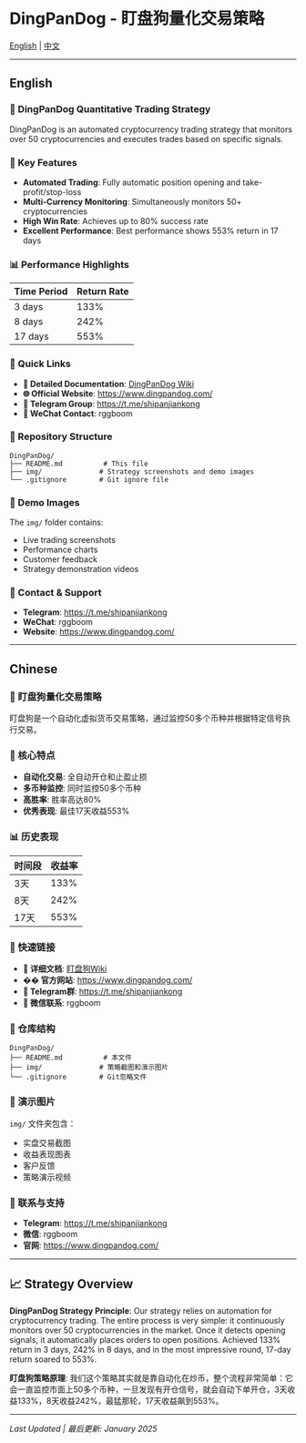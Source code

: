 # DingPanDog - 盯盘狗量化交易策略

[English](#english) | [中文](#chinese)

---

## English

### 🚀 DingPanDog Quantitative Trading Strategy

DingPanDog is an automated cryptocurrency trading strategy that monitors over 50 cryptocurrencies and executes trades based on specific signals.

### 🎯 Key Features

- **Automated Trading**: Fully automatic position opening and take-profit/stop-loss
- **Multi-Currency Monitoring**: Simultaneously monitors 50+ cryptocurrencies
- **High Win Rate**: Achieves up to 80% success rate
- **Excellent Performance**: Best performance shows 553% return in 17 days

### 📊 Performance Highlights

| Time Period | Return Rate |
|-------------|-------------|
| 3 days | 133% |
| 8 days | 242% |
| 17 days | 553% |

### 🔗 Quick Links

- **📖 Detailed Documentation**: [DingPanDog Wiki](https://github.com/Maikefee/DingPanDog/wiki)
- **🌐 Official Website**: https://www.dingpandog.com/
- **📱 Telegram Group**: https://t.me/shipanjiankong
- **💬 WeChat Contact**: rggboom

### 📁 Repository Structure

```
DingPanDog/
├── README.md          # This file
├── img/              # Strategy screenshots and demo images
└── .gitignore        # Git ignore file
```

### 📸 Demo Images

The `img/` folder contains:
- Live trading screenshots
- Performance charts
- Customer feedback
- Strategy demonstration videos

### 🤝 Contact & Support

- **Telegram**: https://t.me/shipanjiankong
- **WeChat**: rggboom
- **Website**: https://www.dingpandog.com/

---

## Chinese

### 🚀 盯盘狗量化交易策略

盯盘狗是一个自动化虚拟货币交易策略，通过监控50多个币种并根据特定信号执行交易。

### 🎯 核心特点

- **自动化交易**: 全自动开仓和止盈止损
- **多币种监控**: 同时监控50多个币种
- **高胜率**: 胜率高达80%
- **优秀表现**: 最佳17天收益553%

### 📊 历史表现

| 时间段 | 收益率 |
|--------|--------|
| 3天 | 133% |
| 8天 | 242% |
| 17天 | 553% |

### 🔗 快速链接

- **📖 详细文档**: [盯盘狗Wiki](https://github.com/Maikefee/DingPanDog/wiki)
- **�� 官方网站**: https://www.dingpandog.com/
- **📱 Telegram群**: https://t.me/shipanjiankong
- **💬 微信联系**: rggboom

### 📁 仓库结构

```
DingPanDog/
├── README.md          # 本文件
├── img/              # 策略截图和演示图片
└── .gitignore        # Git忽略文件
```

### 📸 演示图片

`img/` 文件夹包含：
- 实盘交易截图
- 收益表现图表
- 客户反馈
- 策略演示视频

### 🤝 联系与支持

- **Telegram**: https://t.me/shipanjiankong
- **微信**: rggboom
- **官网**: https://www.dingpandog.com/

---

## 📈 Strategy Overview

**DingPanDog Strategy Principle**: Our strategy relies on automation for cryptocurrency trading. The entire process is very simple: it continuously monitors over 50 cryptocurrencies in the market. Once it detects opening signals, it automatically places orders to open positions. Achieved 133% return in 3 days, 242% in 8 days, and in the most impressive round, 17-day return soared to 553%.

**盯盘狗策略原理**: 我们这个策略其实就是靠自动化在炒币，整个流程非常简单：它会一直监控市面上50多个币种，一旦发现有开仓信号，就会自动下单开仓，3天收益133%，8天收益242%，最猛那轮，17天收益飙到553%。

---

*Last Updated | 最后更新: January 2025*
